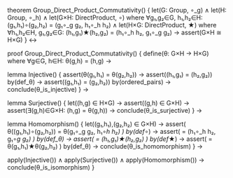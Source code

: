 theorem Group_Direct_Product_Commutativity() {
  let(G: Group, ∘_g) ∧
  let(H: Group, ∘_h) ∧
  let(G×H: DirectProduct, ∘) where
    ∀g₁,g₂∈G, h₁,h₂∈H: (g₁,h₁)∘(g₂,h₂) = (g₁∘_g g₂, h₁∘_h h₂) ∧
  let(H×G: DirectProduct, ★) where
    ∀h₁,h₂∈H, g₁,g₂∈G: (h₁,g₁)★(h₂,g₂) = (h₁∘_h h₂, g₁∘_g g₂) →
  assert(G×H ≅ H×G)
} ↔

proof Group_Direct_Product_Commutativity() {
  define(θ: G×H → H×G) where
    ∀g∈G, h∈H: θ(g,h) = (h,g) →
  
  lemma Injective() {
    assert(θ(g₁,h₁) = θ(g₂,h₂)) →
    assert((h₁,g₁) = (h₂,g₂)) by(def_θ) →
    assert((g₁,h₁) = (g₂,h₂)) by(ordered_pairs) →
    conclude(θ_is_injective)
  } →

  lemma Surjective() {
    let((h,g) ∈ H×G) →
    assert((g,h) ∈ G×H) →
    assert(∃(g,h)∈G×H: (h,g) = θ(g,h)) →
    conclude(θ_is_surjective)
  } →

  lemma Homomorphism() {
    let((g₁,h₁),(g₂,h₂) ∈ G×H) →
    assert(
      θ((g₁,h₁)∘(g₂,h₂)) = 
      θ(g₁∘_g g₂, h₁∘_h h₂)
    ) by(def_∘) →
    assert(
      = (h₁∘_h h₂, g₁∘_g g₂)
    ) by(def_θ) →
    assert(
      = (h₁,g₁)★(h₂,g₂)
    ) by(def_★) →
    assert(
      = θ(g₁,h₁)★θ(g₂,h₂)
    ) by(def_θ) →
    conclude(θ_is_homomorphism)
  } →

  apply(Injective()) ∧
  apply(Surjective()) ∧
  apply(Homomorphism()) →
  conclude(θ_is_isomorphism)
}